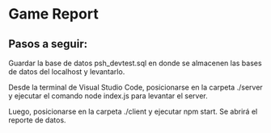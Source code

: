 # Game Report
## Pasos a seguir:
Guardar la base de datos psh_devtest.sql en donde se almacenen las bases de datos del localhost y levantarlo.

Desde la terminal de Visual Studio Code, posicionarse en la carpeta ./server y ejecutar el comando node index.js para levantar el server.

Luego, posicionarse en la carpeta ./client y ejecutar npm start. Se abrirá el reporte de datos.
